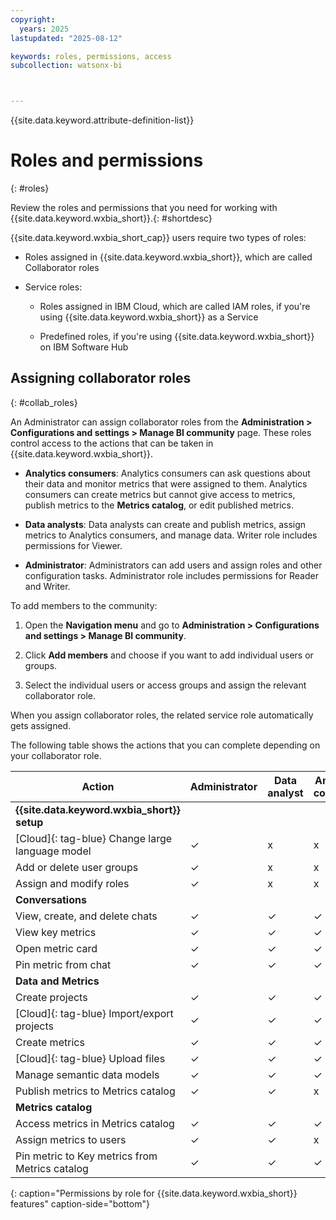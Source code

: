 ```yaml
---
copyright:
  years: 2025
lastupdated: "2025-08-12"

keywords: roles, permissions, access
subcollection: watsonx-bi



---
```


{{site.data.keyword.attribute-definition-list}}


# Roles and permissions 
{: #roles}

Review the roles and permissions that you need for working with {{site.data.keyword.wxbia_short}}.{: #shortdesc}

{{site.data.keyword.wxbia_short_cap}} users require two types of roles:

- Roles assigned in {{site.data.keyword.wxbia_short}}, which are called Collaborator roles

- Service roles:

  - Roles assigned in IBM Cloud, which are called IAM roles, if you're using {{site.data.keyword.wxbia_short}} as a Service 

  - Predefined roles, if you're using {{site.data.keyword.wxbia_short}} on IBM Software Hub

## Assigning collaborator roles
{: #collab_roles}

An Administrator can assign collaborator roles from the **Administration > Configurations and settings > Manage BI community** page.  These roles control access to the actions that can be taken in {{site.data.keyword.wxbia_short}}.

- **Analytics consumers**: Analytics consumers can ask questions about their data and monitor metrics that were assigned to them. Analytics consumers can create metrics but cannot give access to metrics, publish metrics to the **Metrics catalog**, or edit published metrics.

- **Data analysts**: Data analysts can create and publish metrics, assign metrics to Analytics consumers, and manage data. Writer role includes permissions for Viewer.

- **Administrator**: Administrators can add users and assign roles and other configuration tasks. Administrator role includes permissions for Reader and Writer.

To add members to the community:

1. Open the **Navigation menu** and go to **Administration > Configurations and settings > Manage BI community**.

2. Click **Add members** and choose if you want to add individual users or groups. 

3. Select the individual users or access groups and assign the relevant collaborator role. 

When you assign collaborator roles, the related service role automatically gets assigned. 



The following table shows the actions that you can complete depending on your collaborator role.



Action |Administrator | Data analyst | Analytics consumer
|---------------| -----|------|---------|
|**{{site.data.keyword.wxbia_short}} setup**|
|[Cloud]{: tag-blue} Change large language model | ✓ | x | x |
|Add or delete user groups | ✓ | x | x |
|Assign and modify roles | ✓ | x | x |
|**Conversations** |
|View, create, and delete chats| ✓ | ✓ | ✓ |
|View key metrics| ✓ | ✓ | ✓ |
|Open metric card | ✓ | ✓ | ✓ | 
|Pin metric from chat | ✓ | ✓ | ✓ |
|**Data and Metrics**|
|Create projects | ✓ | ✓ | ✓ |
|[Cloud]{: tag-blue} Import/export projects | ✓ | ✓ | ✓ |
|Create metrics | ✓ | ✓ | ✓ |
|[Cloud]{: tag-blue} Upload files | ✓ | ✓ | ✓ |
|Manage semantic data models | ✓ | ✓ | ✓ |
|Publish metrics to Metrics catalog | ✓ | ✓ | x |
|**Metrics catalog**|
|Access metrics in Metrics catalog | ✓ | ✓ | ✓ |
|Assign metrics to users | ✓ | ✓ | x |
|Pin metric to Key metrics from Metrics catalog | ✓ | ✓ | ✓ |
{: caption="Permissions by role for {{site.data.keyword.wxbia_short}} features" caption-side="bottom"}
